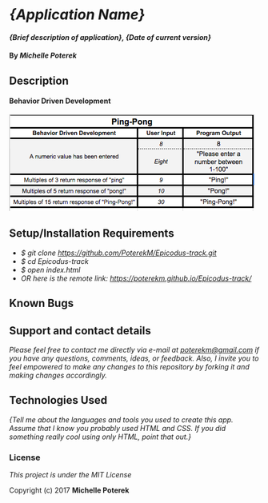 # _{Application Name}_

#### _{Brief description of application}, {Date of current version}_

#### By _**Michelle Poterek**_

## Description

<!-- _{This is a detailed description of your application. Its purpose and usage.  Give as much detail as needed to explain what the application does, and any other information you want users or other developers to have. }_ -->

#### Behavior Driven Development
![Chart of Behaviors for program to run without bugs](img/behavior.png)

## Setup/Installation Requirements


* _$ git clone https://github.com/PoterekM/Epicodus-track.git_
* _$ cd Epicodus-track_
* _$ open index.html_
* _OR here is the remote link: https://poterekm.github.io/Epicodus-track/_

<!-- * _This is a great place_
* _to list setup instructions_
* _in a simple_
* _easy-to-understand_
* _format_ -->
<!-- _{Leave nothing to chance! You want it to be easy for potential users, employers and collaborators to run your app. Do I need to run a server? How should I set up my databases? Is there other code this app depends on?}_ -->

## Known Bugs

<!-- _{Are there issues that have not yet been resolved that you want to let users know you know?  Outline any issues thxat would impact use of your application.  Share any workarounds that are in place. }_ -->

## Support and contact details

_Please feel free to contact me directly via e-mail at poterekm@gmail.com if you have any questions, comments, ideas, or feedback. Also, I invite you to feel empowered to make any changes to this repository by forking it and making changes accordingly._

## Technologies Used

_{Tell me about the languages and tools you used to create this app. Assume that I know you probably used HTML and CSS. If you did something really cool using only HTML, point that out.}_

### License

*This project is under the MIT License*

Copyright (c) 2017 **Michelle Poterek**
